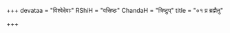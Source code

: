 +++
devataa = "विश्वेदेवाः"
RShiH = "वसिष्ठः"
ChandaH = "त्रिष्टुप्"
title = "०१ प्र ब्रह्मैतु"

+++

